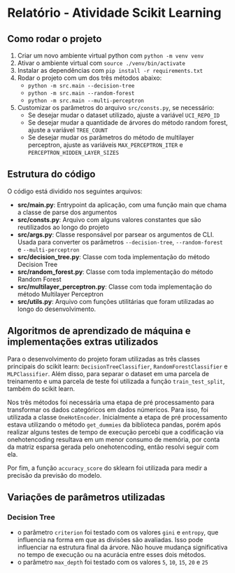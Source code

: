 # Relatório - Atividade Scikit Learning

## Como rodar o projeto

1. Criar um novo ambiente virtual python com `python -m venv venv`
2. Ativar o ambiente virtual com `source ./venv/bin/activate`
3. Instalar as dependências com `pip install -r requirements.txt`
4. Rodar o projeto com um dos três métodos abaixo:
    - `python -m src.main --decision-tree`
    - `python -m src.main --random-forest`
    - `python -m src.main --multi-perceptron`
5. Customizar os parâmetros do arquivo `src/consts.py`, se necessário:
    - Se desejar mudar o dataset utilizado, ajuste a variável `UCI_REPO_ID`
    - Se desejar mudar a quantidade de árvores do método random forest, ajuste a variável `TREE_COUNT`
    - Se desejar mudar os parâmetros do método de multilayer perceptron, ajuste as variáveis `MAX_PERCEPTRON_ITER` e `PERCEPTRON_HIDDEN_LAYER_SIZES`

## Estrutura do código

O código está dividido nos seguintes arquivos:

- **src/main.py**: Entrypoint da aplicação, com uma função main que chama a classe de parse dos argumentos 
- **src/consts.py**: Arquivo com alguns valores constantes que são reutilizados ao longo do projeto
- **src/args.py**: Classe responsável por parsear os argumentos de CLI. Usada para converter os parâmetros `--decision-tree`, `--random-forest` e `--multi-perceptron`
- **src/decision_tree.py**: Classe com toda implementação do método Decision Tree
- **src/random_forest.py**: Classe com toda implementação do método Random Forest
- **src/multilayer_perceptron.py**: Classe com toda implementação do método Multilayer Perceptron
- **src/utils.py**: Arquivo com funções utilitárias que foram utilizadas ao longo do desenvolvimento.

## Algoritmos de aprendizado de máquina e implementações extras utilizados

Para o desenvolvimento do projeto foram utilizadas as três classes principais do scikit learn: `DecisionTreeClassifier`, `RandomForestClassifier` e `MLPClassifier`. Além disso, para separar o dataset em uma parcela de treinamento e uma parcela de teste foi utilizada a função `train_test_split`, também do scikit learn.

Nos três métodos foi necessária uma etapa de pré processamento para transformar os dados categóricos em dados númericos. Para isso, foi utilizada a classe `OneHotEncoder`. Inicialmente a etapa de pré processamento estava utilizando o método `get_dummies` da biblioteca pandas, porém após realizar alguns testes de tempo de execução percebi que a codificação via onehotencoding resultava em um menor consumo de memória, por conta da matriz esparsa gerada pelo onehotencoding, então resolvi seguir com ela.

Por fim, a função `accuracy_score` do sklearn foi utilizada para medir a precisão da previsão do modelo.

## Variações de parâmetros utilizadas

### Decision Tree

- o parâmetro `criterion` foi testado com os valores `gini` e `entropy`, que influencia na forma em que as divisões são avaliadas. Isso pode influenciar na estrutura final da árvore. Não houve mudança significativa no tempo de execução ou na acurácia entre esses dois métodos.
- o parâmetro `max_depth` foi testado com os valores `5`, `10`, `15`, `20` e `25`



